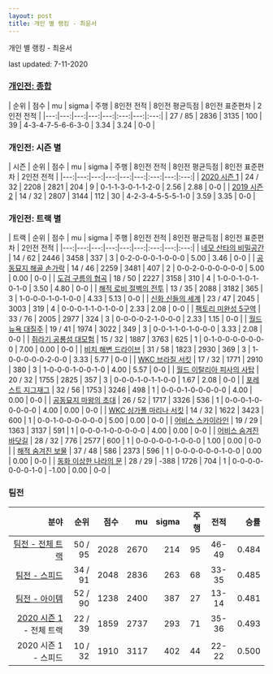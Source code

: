 ```yaml
---
layout: post
title: 개인 별 랭킹 - 최윤서
---
```



개인 별 랭킹 - 최윤서


last updated: 7-11-2020

### [개인전: 종합](../singles-full)

| 순위 | 점수 | mu | sigma | 주행 | 8인전 전적 | 8인전 평균득점 | 8인전 표준편차 | 2인전 전적 |
|---:|---:|---:|---:|---:|:---:|---:|:---:|
| 27 / 85 | 2836 | 3135 | 100 | 39 | 4-3-4-7-5-6-6-3-0 | 3.34 | 3.24 | 0-0 |

### 개인전: 시즌 별

| 시즌 | 순위 | 점수 | mu | sigma | 주행 | 8인전 전적 | 8인전 평균득점 | 8인전 표준편차 | 2인전 전적 |
|---:|---:|---:|---:|---:|---:|:---:|---:|:---:|
| [2020 시즌 1](../singles-s2020_1) | 24 / 32 | 2208 | 2821 | 204 | 9 |  0-1-1-3-0-1-1-2-0 | 2.56 | 2.88 | 0-0 |
| [2019 시즌 2](../singles-s2019_2) | 14 / 32 | 2807 | 3144 | 112 | 30 |  4-2-3-4-5-5-5-1-0 | 3.59 | 3.35 | 0-0 |

### 개인전: 트랙 별

| 트랙 | 순위 | 점수 | mu | sigma | 주행 | 8인전 전적 | 8인전 평균득점 | 8인전 표준편차 | 2인전 전적 |
|---:|---:|---:|---:|---:|---:|:---:|---:|:---:|
| [네모 산타의 비밀공간](../santa) | 14 / 62 | 2446 | 3458 | 337 | 3 | 0-2-0-0-0-1-0-0-0 | 5.00 | 3.46 | 0-0 |
| [공동묘지 해골 손가락](../haeson) | 14 / 46 | 2259 | 3481 | 407 | 2 | 0-0-2-0-0-0-0-0-0 | 5.00 | 0.00 | 0-0 |
| [도검 구름의 협곡](../hyupgog) | 18 / 50 | 2227 | 3158 | 310 | 4 | 1-0-0-1-0-1-0-1-0 | 3.50 | 4.80 | 0-0 |
| [해적 로비 절벽의 전투](../lobby) | 13 / 35 | 2088 | 3182 | 365 | 3 | 1-0-0-0-1-0-1-0-0 | 4.33 | 5.13 | 0-0 |
| [신화 신들의 세계](../shinsegye) | 23 / 47 | 2045 | 3003 | 319 | 4 | 0-0-0-1-1-0-1-0-0 | 2.33 | 2.08 | 0-0 |
| [팩토리 미완성 5구역](../district5) | 33 / 76 | 2005 | 2977 | 324 | 3 | 0-0-0-0-2-1-0-0-0 | 2.33 | 1.15 | 0-0 |
| [월드 뉴욕 대질주](../newyork) | 19 / 41 | 1974 | 3022 | 349 | 3 | 0-0-1-1-0-1-0-0-0 | 3.33 | 2.08 | 0-0 |
| [쥐라기 공룡섬 대모험](../dinoisland) | 15 / 32 | 1887 | 3763 | 625 | 1 | 0-1-0-0-0-0-0-0-0 | 7.00 | 0.00 | 0-0 |
| [비치 해변 드라이브](../haebyun) | 31 / 58 | 1823 | 2930 | 369 | 3 | 1-0-0-0-0-0-2-0-0 | 3.33 | 5.77 | 0-0 |
| [WKC 브라질 서킷](../brazil) | 17 / 32 | 1771 | 2910 | 380 | 3 | 1-0-0-0-1-0-0-1-0 | 4.00 | 5.57 | 0-0 |
| [월드 이탈리아 피사의 사탑](../pizza) | 20 / 32 | 1755 | 2825 | 357 | 3 | 0-0-0-1-0-1-1-0-0 | 1.67 | 2.08 | 0-0 |
| [포레스트 지그재그](../zigzag) | 32 / 56 | 1753 | 3246 | 498 | 1 | 0-0-0-1-0-0-0-0-0 | 4.00 | 0.00 | 0-0 |
| [공동묘지 마왕의 초대](../mawang) | 26 / 52 | 1717 | 3326 | 536 | 1 | 0-0-0-1-0-0-0-0-0 | 4.00 | 0.00 | 0-0 |
| [WKC 싱가폴 마리나 서킷](../singapore) | 14 / 32 | 1622 | 3423 | 600 | 1 | 0-0-1-0-0-0-0-0-0 | 5.00 | 0.00 | 0-0 |
| [어비스 스카이라인](../skyline) | 19 / 29 | 1363 | 3137 | 591 | 1 | 0-0-0-1-0-0-0-0-0 | 4.00 | 0.00 | 0-0 |
| [어비스 숨겨진 바닷길](../hiddenoceanroad) | 28 / 32 | 776 | 2577 | 600 | 1 | 0-0-0-0-0-1-0-0-0 | 1.00 | 0.00 | 0-0 |
| [해적 숨겨진 보물](../haesumbo) | 37 / 48 | 586 | 2373 | 596 | 1 | 0-0-0-0-0-0-1-0-0 | 0.00 | 0.00 | 0-0 |
| [동화 이상한 나라의 문](../gate) | 28 / 29 | -388 | 1726 | 704 | 1 | 0-0-0-0-0-0-0-1-0 | -1.00 | 0.00 | 0-0 |

### 팀전

| 분야 | 순위 | 점수 | mu | sigma | 주행 | 전적 | 승률 |
|---:|---:|---:|---:|---:|---:|:---:|---:|
| [팀전 - 전체 트랙](../team-full) | 50 / 95 | 2028 | 2670 | 214 | 95 | 46-49 | 0.484 |
| [팀전 - 스피드](../team-speed) | 34 / 91 | 2048 | 2836 | 263 | 68 | 33-35 | 0.485 |
| [팀전 - 아이템](../team-item) | 52 / 90 | 1238 | 2400 | 387 | 27 | 13-14 | 0.481 |
| [2020 시즌 1](../teams-t2020_1) - 전체 트랙 | 22 / 39 | 1859 | 2737 | 293 | 71 | 35-36 | 0.493 |
| 2020 시즌 1 - 스피드 | 10 / 32 | 1910 | 3117 | 402 | 44 | 22-22 | 0.500 || 2020 시즌 1 - 아이템 | 34 / 34 | 640 | 2115 | 492 | 27 | 13-14 | 0.481 |